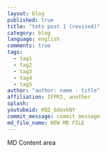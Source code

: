 ```yaml
---
layout: blog
published: true
title: "tets post 1 (revised)"
category: blog
language: english
comments: true
tags: 
  - tag1
  - tag2
  - tag3
  - tag4
  - tag5
author: "author: name - title"
affiliation: IFPRI, another
splash: 
youtubeid: KQZ_6dexkNY
commit_message: commit message
md_file_name: NEW MD FILE
---
```

MD Content  area